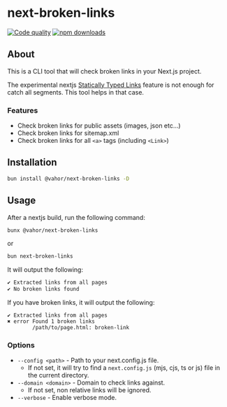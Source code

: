 # next-broken-links

[![Code quality](https://github.com/Vahor/next-broken-links/actions/workflows/quality.yml/badge.svg)](https://github.com/Vahor/next-broken-links/actions/workflows/quality.yml)
[![npm downloads](https://img.shields.io/npm/dm/%40vahor%2Fnext-broken-links)](https://www.npmjs.com/package/@vahor/next-broken-links)


## About

This is a CLI tool that will check broken links in your Next.js project.

The experimental nextjs [Statically Typed Links](https://nextjs.org/docs/app/api-reference/config/typescript#statically-typed-links) feature is not enough for catch all segments. This tool helps in that case.

### Features

- Check broken links for public assets (images, json etc...)
- Check broken links for sitemap.xml
- Check broken links for all `<a>` tags (including `<Link>`)

## Installation

```bash
bun install @vahor/next-broken-links -D
```

## Usage

After a nextjs build, run the following command:

```bash
bunx @vahor/next-broken-links
```
or
```bash
bun next-broken-links
```

It will output the following:

```bash
✔ Extracted links from all pages
✔ No broken links found
```

If you have broken links, it will output the following:

```
✔ Extracted links from all pages
✖ error Found 1 broken links
        /path/to/page.html: broken-link
```

### Options

- `--config <path>` - Path to your next.config.js file. 
  - If not set, it will try to find a `next.config.js` (mjs, cjs, ts or js) file in the current directory.
- `--domain <domain>` - Domain to check links against. 
  - If not set, non relative links will be ignored.
- `--verbose` - Enable verbose mode.
